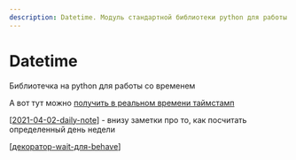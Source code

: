 ```yaml
---
description: Datetime. Модуль стандартной библиотеки python для работы со временем
---
```

# Datetime

Библиотечка на python для работы со временем

А вот тут можно [получить в реальном времени таймстамп](https://www.unixtimestamp.com/)

[[2021-04-02-daily-note]] - внизу заметки про то, как посчитать определенный день недели

[[декоратор-wait-для-behave]]

[//begin]: # "Autogenerated link references for markdown compatibility"
[2021-04-02-daily-note]: ../posts/2021-04-02-daily-note "Про работу behave и unittest и немного про datetime"
[декоратор-wait-для-behave]: декоратор-wait-для-behave "Декоратор wait для "
[//end]: # "Autogenerated link references"